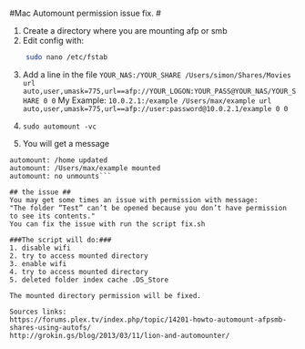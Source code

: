 
#Mac Automount permission issue fix. #

1. Create a directory where you are mounting afp or smb 
2. Edit config with: 
```bash 
	sudo nano /etc/fstab
```
3. Add a line in the file 
```YOUR_NAS:/YOUR_SHARE /Users/simon/Shares/Movies url auto,user,umask=775,url==afp://YOUR_LOGON:YOUR_PASS@YOUR_NAS/YOUR_SHARE 0 0```
My Example:
```10.0.2.1:/example /Users/max/example url auto,user,umask=775,url==afp://user:password@10.0.2.1/example 0 0```
4.  ```sudo automount -vc```

5. You will get a message
```automount: /net updated
automount: /home updated
automount: /Users/max/example mounted
automount: no unmounts```

## the issue ##
You may get some times an issue with permission with message: 
"The folder “Test” can’t be opened because you don’t have permission to see its contents."
You can fix the issue with run the script fix.sh 

###The script will do:###
1. disable wifi 
2. try to access mounted directory 
3. enable wifi 
4. try to access mounted directory 
5. deleted folder index cache .DS_Store

The mounted directory permission will be fixed.

Sources links:
https://forums.plex.tv/index.php/topic/14201-howto-automount-afpsmb-shares-using-autofs/
http://grokin.gs/blog/2013/03/11/lion-and-automounter/

